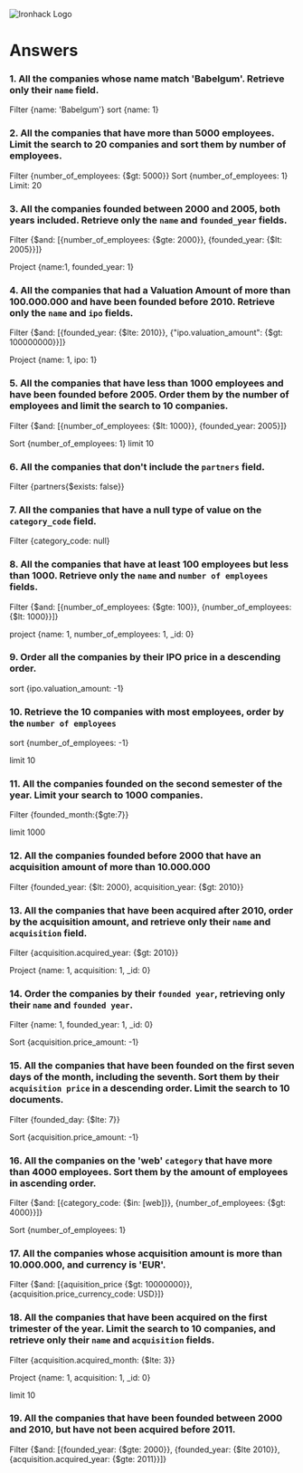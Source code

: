 ![Ironhack Logo](https://i.imgur.com/1QgrNNw.png)

# Answers

### 1. All the companies whose name match 'Babelgum'. Retrieve only their `name` field.

Filter {name: 'Babelgum'}
sort {name: 1}

### 2. All the companies that have more than 5000 employees. Limit the search to 20 companies and sort them by **number of employees**.

Filter {number_of_employees: {$gt: 5000}}
Sort {number_of_employees: 1}
Limit: 20

### 3. All the companies founded between 2000 and 2005, both years included. Retrieve only the `name` and `founded_year` fields.

Filter {$and: [{number_of_employees: {$gte: 2000}}, {founded_year: {$lt: 2005}}]}

Project {name:1, founded_year: 1}

### 4. All the companies that had a Valuation Amount of more than 100.000.000 and have been founded before 2010. Retrieve only the `name` and `ipo` fields.

Filter {$and: [{founded_year: {$lte: 2010}}, 
{"ipo.valuation_amount": {$gt: 100000000}}]}

Project {name: 1, ipo: 1}

### 5. All the companies that have less than 1000 employees and have been founded before 2005. Order them by the number of employees and limit the search to 10 companies.

Filter {$and: [{number_of_employees: {$lt: 1000}}, {founded_year: 2005}]}

Sort {number_of_employees: 1}
limit 10

### 6. All the companies that don't include the `partners` field.

Filter {partners{$exists: false}}

### 7. All the companies that have a null type of value on the `category_code` field.
Filter {category_code: null}

### 8. All the companies that have at least 100 employees but less than 1000. Retrieve only the `name` and `number of employees` fields.

Filter {$and: [{number_of_employees: {$gte: 100}}, {number_of_employees: {$lt: 1000}}]}

project {name: 1, number_of_employees: 1, _id: 0}

### 9. Order all the companies by their IPO price in a descending order.

sort {ipo.valuation_amount: -1}

### 10. Retrieve the 10 companies with most employees, order by the `number of employees`

sort {number_of_employees: -1}

limit 10

### 11. All the companies founded on the second semester of the year. Limit your search to 1000 companies.

Filter {founded_month:{$gte:7}}

limit 1000

### 12. All the companies founded before 2000 that have an acquisition amount of more than 10.000.000

Filter {founded_year: {$lt: 2000}, acquisition_year: {$gt: 2010}}

### 13. All the companies that have been acquired after 2010, order by the acquisition amount, and retrieve only their `name` and `acquisition` field.

Filter {acquisition.acquired_year: {$gt: 2010}}

Project {name: 1, acquisition: 1, _id: 0}


### 14. Order the companies by their `founded year`, retrieving only their `name` and `founded year`.

Filter {name: 1, founded_year: 1, _id: 0}

Sort {acquisition.price_amount: -1}

### 15. All the companies that have been founded on the first seven days of the month, including the seventh. Sort them by their `acquisition price` in a descending order. Limit the search to 10 documents.

Filter {founded_day: {$lte: 7}}

Sort {acquisition.price_amount: -1}

### 16. All the companies on the 'web' `category` that have more than 4000 employees. Sort them by the amount of employees in ascending order.

Filter {$and: [{category_code: {$in: [web]}}, {number_of_employees: {$gt: 4000}}]}

Sort {number_of_employees: 1}

### 17. All the companies whose acquisition amount is more than 10.000.000, and currency is 'EUR'.

Filter {$and: [{aquisition_price {$gt: 10000000}}, {acquisition.price_currency_code: USD}]}

### 18. All the companies that have been acquired on the first trimester of the year. Limit the search to 10 companies, and retrieve only their `name` and `acquisition` fields.

Filter {acquisition.acquired_month: {$lte: 3}}

Project {name: 1, acquisition: 1, _id: 0}

limit 10

### 19. All the companies that have been founded between 2000 and 2010, but have not been acquired before 2011.

Filter {$and: [{founded_year: {$gte: 2000}}, {founded_year: {$lte 2010}}, {acquisition.acquired_year: {$gte: 2011}}]}


